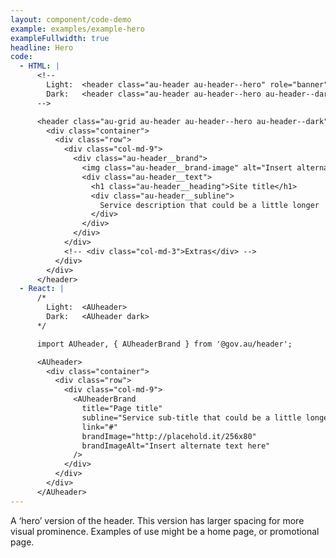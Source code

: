 ```yaml
---
layout: component/code-demo
example: examples/example-hero
exampleFullwidth: true
headline: Hero
code:
  - HTML: |
      <!--
        Light:  <header class="au-header au-header--hero" role="banner">
        Dark:   <header class="au-header au-header--hero au-header--dark" role="banner">
      -->

      <header class="au-grid au-header au-header--hero au-header--dark" role="banner">
        <div class="container">
          <div class="row">
            <div class="col-md-9">
              <div class="au-header__brand">
                <img class="au-header__brand-image" alt="Insert alternate text here" src="http://placehold.it/256x80">
                <div class="au-header__text">
                  <h1 class="au-header__heading">Site title</h1>
                  <div class="au-header__subline">
                    Service description that could be a little longer
                  </div>
                </div>
              </div>
            </div>
            <!-- <div class="col-md-3">Extras</div> -->
          </div>
        </div>
      </header>
  - React: |
      /*
        Light:  <AUheader>
        Dark:   <AUheader dark>
      */

      import AUheader, { AUheaderBrand } from '@gov.au/header';

      <AUheader>
        <div class="container">
          <div class="row">
            <div class="col-md-9">
              <AUheaderBrand
                title="Page title" 
                subline="Service sub-title that could be a little longer"
                link="#"
                brandImage="http://placehold.it/256x80"
                brandImageAlt="Insert alternate text here"
              />
            </div>
          </div>
        </div>
      </AUheader>
---
```


A ‘hero’ version of the header. This version has larger spacing for more visual prominence. Examples of use might be a home page, or promotional page.

